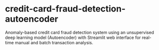 # credit-card-fraud-detection-autoencoder
Anomaly-based credit card fraud detection system using an unsupervised deep learning model (Autoencoder) with Streamlit web interface for real-time manual and batch transaction analysis.
